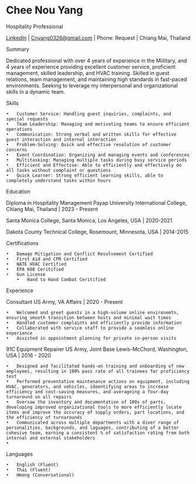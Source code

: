 # Chee Nou Yang
Hospitality Professional

 [LinkedIn](https://www.linkedin.com/in/yangcn/) | Cnyang0326@gmail.com | Phone: Request | Chiang Mai, Thailand

Summary

Dedicated professional with over 4 years of experience in the Miilitary, and 4 years of experience providing excellent customer service, proficient management, skilled leadership, and HVAC training. Skilled in guest relations, team management, and maintaining high standards in fast-paced environments. Seeking to leverage my interpersonal and organizational skills in a dynamic team.

Skills

	•	Customer Service: Handling guest inquiries, complaints, and special requests
	•	Team Leadership: Managing and motivating teams to ensure efficient operations
	•	Communication: Strong verbal and written skills for effective guest interaction and internal interaction
	•	Problem-Solving: Quick and effective resolution of customer concerns
	•	Event Coordination: Organizing and managing events and conferences
	•	Multitasking: Managing multiple tasks during busy service periods
 	•	Efficient and Effective: Able to efficiently and effectively do all tasks without complaint or questions
  	•	Quick Learner: Strong efficient learning skills, able to completely understand tasks within hours

Education

Diploma in Hospitality Management
Payap University International College, Chiang Mai, Thailand | 2023 - Present

Santa Monica College, Santa Monica, Los Angeles, USA | 2020-2021

Dakota County Technical College, Rosemount, Minnesota, USA | 2014-2015


Certifications

	•	Damage Mitigation and Conflict Resolvement Certified
	•	First Aid and CPR Certified
 	•	NATE HVAC Certified
  	•	EPA 608 Ceritified
   	•	Gun License
    	•	Hand to Hand Combat Ceritified
 
Experience

Consultant
US Army, VA Affairs | 2020 - Present

	•	Welcomed and greet guests in a high-volume online environemtn, ensuring smooth transition between hosts and minimal wait times
	•	Handled customer complaints and efficiently provide information
	•	Collaborated with service staff to provide a seamless online experience
	•	Assisted in appointment planning for private in-person visits

91C Equipment Repairer
US Army, Joint Base Lewis-McChord, Washington, USA | 2016 - 2020

	•	Designed and facilitated hands-on training and onboarding of new employees, resulting in 100% pass rate of all trainees for proficiency test
	•	Performed preventative maintenance actions on equipment, including HVAC, generators, and vehicles, ideentifying areas to increase efficiency and cost-saving measures, and averageing a four-day turnaround on all repairs
	•	Oversaw the inventory and documentation of 100s of parts, developing improved organizational tools to more efficiently locate items and improve the accuracy of supply orders, part locations, and the efficiency of turnarounds
	•	Communicated across multiple departments with a diver range of personalities, backgrounds, and laguages, contributing of a better cohesive team, earning a consistent % of satisfaction rating from both internal and external stakeholders
 	•	




Languages

	•	English (Fluent)
 	•	Thai (Fluent)
	•	Hmong (Conversational)


